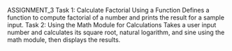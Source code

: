 ASSIGNMENT_3
Task 1: Calculate Factorial Using a Function
Defines a function to compute factorial of a number and prints the result for a sample input.
Task 2: Using the Math Module for Calculations
Takes a user input number and calculates its square root, natural logarithm, and sine using the math module, then displays the results.
